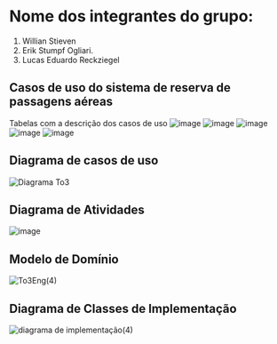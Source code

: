 # Nome dos integrantes do grupo:
1) Willian Stieven
2) Erik Stumpf Ogliari.
3) Lucas Eduardo Reckziegel

## Casos de uso do sistema de reserva de passagens aéreas
Tabelas com a descrição dos casos de uso
![image](https://github.com/user-attachments/assets/b6c46d0a-141a-48ab-b053-44d99981daa9)
![image](https://github.com/user-attachments/assets/eabed830-99ff-4229-b713-de44702de88e)
![image](https://github.com/user-attachments/assets/20fdbc29-4678-4b64-8795-d3a4124dfb73)
![image](https://github.com/user-attachments/assets/fe79051a-41c0-45d2-8cea-548a4d8dd9ee)
![image](https://github.com/user-attachments/assets/fff60cef-f9a4-4c05-8807-c7c7dc2ef328)

## Diagrama de casos de uso
![Diagrama To3](https://github.com/user-attachments/assets/b5ce0710-1b38-4fa6-a656-630833517321)

## Diagrama de Atividades
![image](https://github.com/user-attachments/assets/91f1f836-3f75-4caf-a1f1-ed739b10dbd4)


## Modelo de Domínio
![To3Eng(4)](https://github.com/user-attachments/assets/8354a923-f31a-4da7-9c55-4799ff7e0096)

## Diagrama de Classes de Implementação
![diagrama de implementação(4)](https://github.com/user-attachments/assets/f59bf402-39e4-474e-8ae9-51d9a872976c)



